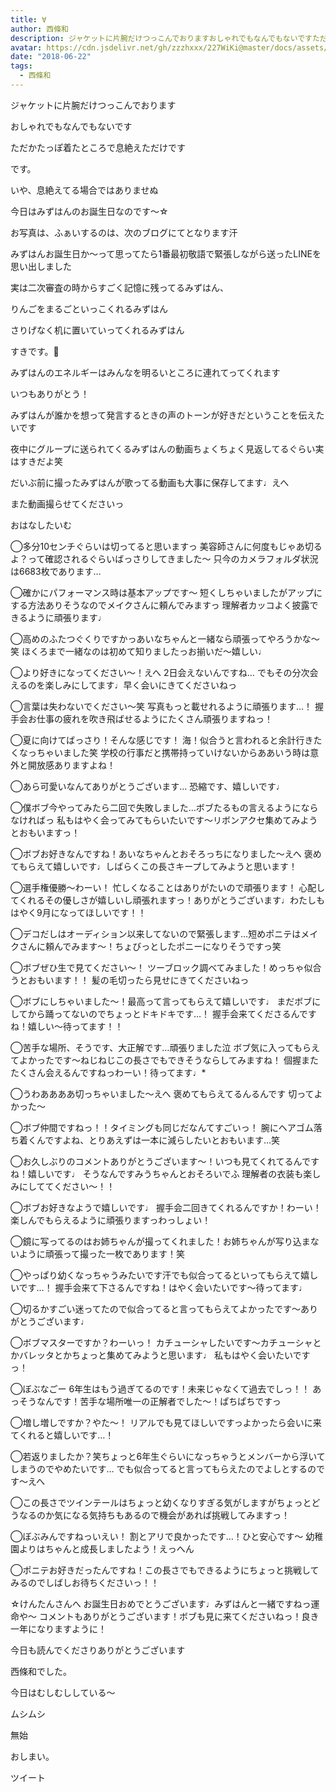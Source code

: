 ```yaml
---
title: ∀
author: 西條和
description: ジャケットに片腕だけつっこんでおりますおしゃれでもなんでもないですただかたっぽ着たところで息絶えただけですです。いや、息絶えてる場合ではありませぬ...
avatar: https://cdn.jsdelivr.net/gh/zzzhxxx/227WiKi@master/docs/assets/photo/avatar/nagomi.jpg
date: "2018-06-22"
tags:
  - 西條和
---
```













ジャケットに片腕だけつっこんでおります







おしゃれでもなんでもないです







ただかたっぽ着たところで息絶えただけです








です。












いや、息絶えてる場合ではありませぬ












今日はみずはんのお誕生日なのです〜☆













お写真は、ふぁいするのは、次のブログにてとなります汗














みずはんお誕生日か〜って思ってたら1番最初敬語で緊張しながら送ったLINEを思い出しました











実は二次審査の時からすごく記憶に残ってるみずはん、









りんごをまるごといっこくれるみずはん






さりげなく机に置いていってくれるみずはん






すきです。🍎













みずはんのエネルギーはみんなを明るいところに連れてってくれます







いつもありがとう！








みずはんが誰かを想って発言するときの声のトーンが好きだということを伝えたいです













夜中にグループに送られてくるみずはんの動画ちょくちょく見返してるぐらい実はすきだよ笑








だいぶ前に撮ったみずはんが歌ってる動画も大事に保存してます♩えへ










また動画撮らせてくださいっ










おはなしたいむ


◯多分10センチぐらいは切ってると思いますっ
美容師さんに何度もじゃあ切るよ？って確認されるぐらいばっさりしてきました〜
只今のカメラフォルダ状況は6683枚であります…






◯確かにパフォーマンス時は基本アップです〜
短くしちゃいましたがアップにする方法ありそうなのでメイクさんに頼んでみますっ
理解者カッコよく披露できるように頑張ります♩






◯高めのふたつぐくりですかっあいなちゃんと一緒なら頑張ってやろうかな〜笑
ほくろまで一緒なのは初めて知りましたっお揃いだ〜嬉しい♩






◯より好きになってください〜！えへ
2日会えないんですね…
でもその分次会えるのを楽しみにしてます♩早く会いにきてくださいねっ







◯言葉は失わないでください〜笑
写真もっと載せれるように頑張ります…！
握手会お仕事の疲れを吹き飛ばせるようにたくさん頑張りますねっ！





◯夏に向けてばっさり！そんな感じです！
海！似合うと言われると余計行きたくなっちゃいました笑
学校の行事だと携帯持っていけないからああいう時は意外と開放感ありますよね！







◯あら可愛いなんてありがとうございます…
恐縮です、嬉しいです♩






◯僕ボブ今やってみたら二回で失敗しました…ボブたるもの言えるようにならなければっ
私もはやく会ってみてもらいたいです〜リボンアクセ集めてみようとおもいますっ！






◯ボブお好きなんですね！あいなちゃんとおそろっちになりました〜えへ
褒めてもらえて嬉しいです♩しばらくこの長さキープしてみようと思います！





◯選手権優勝〜わーい！
忙しくなることはありがたいので頑張ります！
心配してくれるその優しさが嬉しいし頑張れますっ！ありがとうございます♩わたしもはやく9月になってほしいです！！








◯デコだしはオーディション以来してないので緊張します…短めポニテはメイクさんに頼んでみます〜！ちょびっとしたポニーになりそうですっ笑






◯ボブぜひ生で見てください〜！
ツーブロック調べてみました！めっちゃ似合うとおもいます！！
髪の毛切ったら見せにきてくださいねっ







◯ボブにしちゃいました〜！最高って言ってもらえて嬉しいです♩
まだボブにしてから踊ってないのでちょっとドキドキです…！
握手会来てくださるんですね！嬉しい〜待ってます！！







◯苦手な場所、そうです、大正解です…頑張りました泣
ボブ気に入ってもらえてよかったです〜ねじねじこの長さでもできそうならしてみますね！
個握またたくさん会えるんですねっわーい！待ってます♩*







◯うわああああ切っちゃいました〜えへ
褒めてもらえてるんるんです
切ってよかった〜






◯ボブ仲間ですねっ！！タイミングも同じだなんてすごいっ！
腕にヘアゴム落ち着くんですよね、とりあえずは一本に減らしたいとおもいます…笑






◯お久しぶりのコメントありがとうございます〜！いつも見てくれてるんですね！嬉しいです♩
そうなんですみうちゃんとおそろいでふ
理解者の衣装も楽しみにしててください〜！！







◯ボブお好きなようで嬉しいです♩
握手会二回きてくれるんですか！わーい！
楽しんでもらえるように頑張りますっわっしょい！






◯鏡に写ってるのはお姉ちゃんが撮ってくれました！お姉ちゃんが写り込まないように頑張って撮った一枚であります！笑






◯やっぱり幼くなっちゃうみたいです汗でも似合ってるといってもらえて嬉しいです…！
握手会来て下さるんですね！はやく会いたいです〜待ってます♩







◯切るかすごい迷ってたので似合ってると言ってもらえてよかったです〜ありがとうございます♩





◯ボブマスターですか？わーいっ！
カチューシャしたいです〜カチューシャとかバレッタとかちょっと集めてみようと思います♩
私もはやく会いたいですっ！









◯ぼぶなごー
6年生はもう過ぎてるのです！未来じゃなくて過去でしっ！！
あっそうなんです！苦手な場所唯一の正解者でした〜！ぱちぱちですっ








◯増し増しですか？やた〜！
リアルでも見てほしいですっよかったら会いに来てくれると嬉しいです…！






◯若返りましたか？笑ちょっと6年生ぐらいになっちゃうとメンバーから浮いてしまうのでやめたいです…
でも似合ってると言ってもらえたのでよしとするのです〜えへ







◯この長さでツインテールはちょっと幼くなりすぎる気がしますがちょっとどうなるのか気になる気持ちもあるので機会があれば挑戦してみますっ！







◯ぼぶみんですねっいえい！
割とアリで良かったです…！ひと安心です〜
幼稚園よりはちゃんと成長しましたよう！えっへん





◯ポニテお好きだったんですね！この長さでもできるようにちょっと挑戦してみるのでしばしお待ちくださいっ！！








☆けんたんさんへ
お誕生日おめでとうございます♩みずはんと一緒ですねっ運命や〜
コメントもありがとうございます！ボブも見に来てくださいねっ！良き一年になりますように！






今日も読んでくださりありがとうございます













西條和でした。









今日はむしむししている〜







ムシムシ





無始






おしまい。


ツイート



